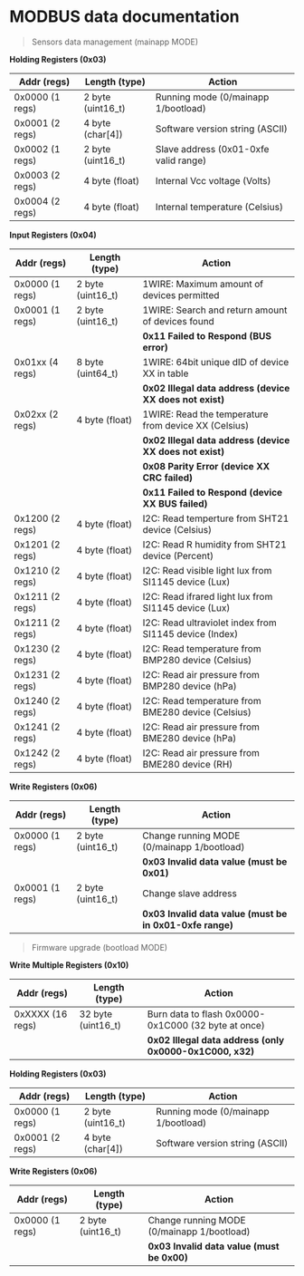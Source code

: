 # MODBUS data documentation



> Sensors data management (mainapp MODE)



  **Holding Registers (0x03)**

  | Addr (regs)     | Length (type)     |                          Action                            |
  | --------------- | ----------------- | ---------------------------------------------------------- |
  | 0x0000 (1 regs) | 2 byte (uint16_t) | Running mode (0/mainapp 1/bootload)                        |
  | 0x0001 (2 regs) | 4 byte (char[4])  | Software version string (ASCII)                            |
  | 0x0002 (1 regs) | 2 byte (uint16_t) | Slave address (0x01-0xfe valid range)                      |
  | 0x0003 (2 regs) | 4 byte (float)    | Internal Vcc voltage (Volts)                               |
  | 0x0004 (2 regs) | 4 byte (float)    | Internal temperature (Celsius)                             |

  **Input Registers (0x04)**

  | Addr (regs)     | Length (type)     |                          Action                            |
  | --------------- | ----------------- | ---------------------------------------------------------- |
  | 0x0000 (1 regs) | 2 byte (uint16_t) | 1WIRE: Maximum amount of devices permitted                 |
  | 0x0001 (1 regs) | 2 byte (uint16_t) | 1WIRE: Search and return amount of devices found           |
  |                 |                   |   **0x11 Failed to Respond (BUS error)**                   |
  | 0x01xx (4 regs) | 8 byte (uint64_t) | 1WIRE: 64bit unique dID of device XX in table              |
  |                 |                   |   **0x02 Illegal data address (device XX does not exist)** |
  | 0x02xx (2 regs) | 4 byte (float)    | 1WIRE: Read the temperature from device XX (Celsius)       |
  |                 |                   |   **0x02 Illegal data address (device XX does not exist)** |
  |                 |                   |   **0x08 Parity Error         (device XX CRC failed)**     |
  |                 |                   |   **0x11 Failed to Respond    (device XX BUS failed)**     |
  | 0x1200 (2 regs) | 4 byte (float)    | I2C: Read temperture from SHT21 device (Celsius)           |
  | 0x1201 (2 regs) | 4 byte (float)    | I2C: Read R humidity from SHT21 device (Percent)           |
  | 0x1210 (2 regs) | 4 byte (float)    | I2C: Read visible light lux from SI1145 device (Lux)       |
  | 0x1211 (2 regs) | 4 byte (float)    | I2C: Read ifrared light lux from SI1145 device (Lux)       |
  | 0x1211 (2 regs) | 4 byte (float)    | I2C: Read ultraviolet index from SI1145 device (Index)     |
  | 0x1230 (2 regs) | 4 byte (float)    | I2C: Read temperature from BMP280 device (Celsius)         |
  | 0x1231 (2 regs) | 4 byte (float)    | I2C: Read air pressure from BMP280 device (hPa)            |
  | 0x1240 (2 regs) | 4 byte (float)    | I2C: Read temperature from BME280 device (Celsius)         |
  | 0x1241 (2 regs) | 4 byte (float)    | I2C: Read air pressure from BME280 device (hPa)            |
  | 0x1242 (2 regs) | 4 byte (float)    | I2C: Read air pressure from BME280 device (RH)             |

  **Write Registers (0x06)**

  | Addr (regs)     | Length (type)     |                          Action                            |
  | --------------- | ----------------- | ---------------------------------------------------------- |
  | 0x0000 (1 regs) | 2 byte (uint16_t) | Change running MODE (0/mainapp 1/bootload)                 |
  |                 |                   |   **0x03 Invalid data value (must be 0x01)**               |
  | 0x0001 (1 regs) | 2 byte (uint16_t) | Change slave address                                       |
  |                 |                   |   **0x03 Invalid data value (must be in 0x01-0xfe range)** |



> Firmware upgrade (bootload MODE)



  **Write Multiple Registers (0x10)**

  | Addr (regs)     | Length (type)     |                          Action                            |
  | --------------- | ----------------- | ---------------------------------------------------------- |
  | 0xXXXX (16 regs)| 32 byte (uint16_t)| Burn data to flash 0x0000-0x1C000 (32 byte at once)        |
  |                 |                   |  **0x02 Illegal data address (only 0x0000-0x1C000, x32)**  |

  **Holding Registers (0x03)**

  | Addr (regs)     | Length (type)     |                          Action                            |
  | --------------- | ----------------- | ---------------------------------------------------------- |
  | 0x0000 (1 regs) | 2 byte (uint16_t) | Running mode (0/mainapp 1/bootload)                        |
  | 0x0001 (2 regs) | 4 byte (char[4])  | Software version string (ASCII)                            |

  **Write Registers (0x06)**

  | Addr (regs)     | Length (type)     |                          Action                            |
  | --------------- | ----------------- | ---------------------------------------------------------- |
  | 0x0000 (1 regs) | 2 byte (uint16_t) |  Change running MODE (0/mainapp 1/bootload)                |
  |                 |                   |    **0x03 Invalid data value  (must be 0x00)**             |
